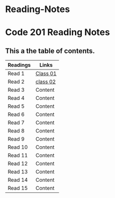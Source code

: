 # Reading-Notes
# Code 201 Reading Notes
##  This a the table of contents.

Readings | Links
-------- | ------
Read 1| [Class 01](https://anolla.github.io/Reading-Notes/class-01)
Read 2 | [class 02](https://anolla.github.io/Reading-Notes/class-02) 
Read 3 | Content
Read 4 | Content
Read 5 | Content
Read 6 | Content
Read 7 | Content
Read 8 | Content
Read 9 | Content
Read 10 | Content
Read 11 | Content
Read 12 | Content
Read 13 | Content
Read 14 | Content
Read 15 | Content


